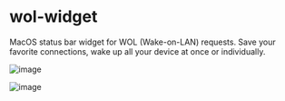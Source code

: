 # wol-widget
MacOS status bar widget for WOL (Wake-on-LAN) requests. Save your favorite connections, wake up all your device at once or individually.

![image](https://github.com/LilaQ/wol-widget/assets/2311758/8cd0ee93-2348-41f2-b38b-9521d86cf2d4)

![image](https://github.com/LilaQ/wol-widget/assets/2311758/f17de8d4-9640-486b-a577-4d10e8e059fa)


